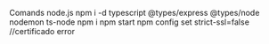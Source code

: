 Comands node.js
npm i -d typescript @types/express @types/node nodemon ts-node 
npm i
npm start
npm config set strict-ssl=false  //certificado error

